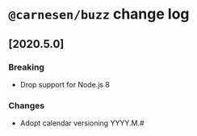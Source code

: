 # `@carnesen/buzz` change log

## [2020.5.0]
### Breaking
- Drop support for Node.js 8
### Changes
- Adopt calendar versioning YYYY.M.#
